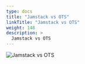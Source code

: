 ```yaml
---
type: docs
title: "Jamstack vs OTS"
linkTitle: "Jamstack vs OTS"
weight: 148
description: >
  Jamstack vs OTS
---
```


![Jamstack vs OTS](/images/bootcamp-slides/microservices-bootcamp/Slide148.PNG)
